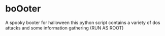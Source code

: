 # boOoter
A spooky booter for halloween this python script contains a variety of dos attacks and some information gathering (RUN AS ROOT)
